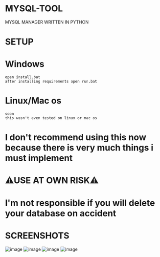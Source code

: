 # MYSQL-TOOL
MYSQL MANAGER WRITTEN IN PYTHON

# SETUP

# Windows
```
open install.bat
after installing requirements open run.bat
```
# Linux/Mac os
```
soon
this wasn't even tested on linux or mac os
```

# I don't recommend using this now because there is very much things i must implement 
# ⚠USE AT OWN RISK⚠
# I'm not responsible if you will delete your database on accident
#
# SCREENSHOTS
![image](https://user-images.githubusercontent.com/65111609/163881229-4231bf7c-1e4c-41f7-8754-91f0afe1a0df.png)
![image](https://user-images.githubusercontent.com/65111609/163881479-d6e80046-5d6e-4c91-8144-f72214520ee5.png)
![image](https://user-images.githubusercontent.com/65111609/163881820-bc978bdf-d65a-413d-a555-47c215692c96.png)
![image](https://user-images.githubusercontent.com/65111609/163881923-13d88637-d2c7-494d-be2f-5d8ce6e9f688.png)
